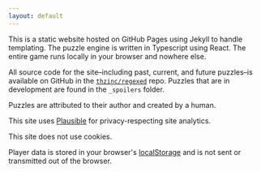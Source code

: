 ```yaml
---
layout: default
---
```


This is a static website hosted on GitHub Pages using Jekyll to handle templating. The puzzle engine is written in Typescript using React. The entire game runs locally in your browser and nowhere else.

All source code for the site–including past, current, and future puzzles–is available on GitHub in the [`thzinc/regexed`][github] repo. Puzzles that are in development are found in the `_spoilers` folder.

Puzzles are attributed to their author and created by a human.

This site uses [Plausible][plausible] for privacy-respecting site analytics.

This site does not use cookies.

Player data is stored in your browser's [localStorage][mdn] and is not sent or transmitted out of the browser.

[github]: https://github.com/thzinc/regexed
[plausible]: https://plausible.io
[mdn]: https://developer.mozilla.org/en-US/docs/Web/API/Web_Storage_API
